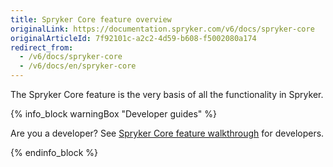 ```yaml
---
title: Spryker Core feature overview
originalLink: https://documentation.spryker.com/v6/docs/spryker-core
originalArticleId: 7f92101c-a2c2-4d59-b608-f5002080a174
redirect_from:
  - /v6/docs/spryker-core
  - /v6/docs/en/spryker-core
---
```


The Spryker Core feature is the very basis of all the functionality in Spryker.

{% info_block warningBox "Developer guides" %}

Are you a developer? See [Spryker Core feature walkthrough](/docs/scos/dev/feature-walkthroughs/{{page.version}}/spryker-core-feature-walkthrough/spryker-core-feature-walkthrough.html) for developers.

{% endinfo_block %}
